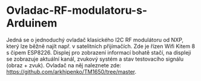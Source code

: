 # Ovladac-RF-modulatoru-s-Arduinem
Jedná se o jednoduchý ovladač klasického I2C RF modulátoru od NXP, který lze běžně najít např. v satelitních přijímačích. Zde je řízen Wifi Kitem 8 s čipem ESP8226. Displej pro zobrazení informací bohatě stačí, na displeji se zobrazuje aktuální kanál, zvukový systém a stav testovacího signálu (obraz + zvuk). Ovladač na něj naleznete zde: https://github.com/arkhipenko/TM1650/tree/master.
